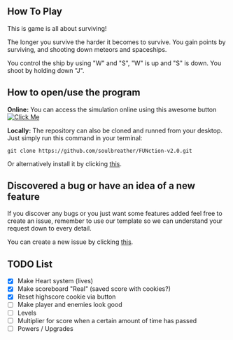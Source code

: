 ## How To Play

This is game is all about surviving!

The longer you survive the harder it becomes to survive. You gain points by surviving, and shooting down meteors and spaceships.

You control the ship by using "W" and "S", "W" is up and "S" is down. You shoot by holding down "J".

## How to open/use the program

**Online:**
You can access the simulation online using this awesome button [![Click Me](https://awesome.re/badge.svg)](https://soulbreather.github.io/FUNction-v2.0/src/index.html)

**Locally:**
The repository can also be cloned and runned from your desktop. Just simply run this command in your terminal:

    git clone https://github.com/soulbreather/FUNction-v2.0.git

Or alternatively install it by clicking [this](https://github.com/soulbreather/FUNction-v2.0/archive/master.zip).

## Discovered a bug or have an idea of a new feature

If you discover any bugs or you just want some features added feel free to create an issue, remember to use our template so we can understand your request down to every detail.

You can create a new issue by clicking [this](https://github.com/soulbreather/FUNction-v2.0/issues/new/choose).

## TODO List

- [x] Make Heart system (lives)
- [x] Make scoreboard "Real" (saved score with cookies?)
- [x] Reset highscore cookie via button
- [ ] Make player and enemies look good
- [ ] Levels
- [ ] Multiplier for score when a certain amount of time has passed
- [ ] Powers / Upgrades
